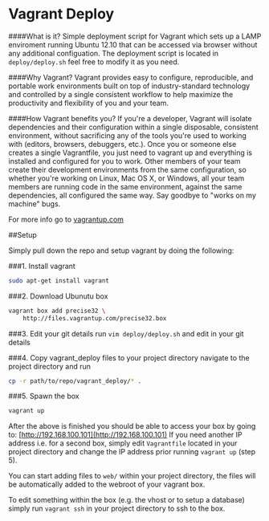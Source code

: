 Vagrant Deploy
=======

####What is it?
Simple deployment script for Vagrant which sets up a LAMP enviroment running Ubuntu 12.10 that can be accessed via browser without any additional configuation.
The deployment script is located in `deploy/deploy.sh` feel free to modify it as you need.

####Why Vagrant?
Vagrant provides easy to configure, reproducible, and portable work environments built on top of industry-standard technology and controlled by a single consistent workflow to help maximize the productivity and flexibility of you and your team.

####How Vagrant benefits you?
If you're a developer, Vagrant will isolate dependencies and their configuration within a single disposable, consistent environment, without sacrificing any of the tools you're used to working with (editors, browsers, debuggers, etc.). Once you or someone else creates a single Vagrantfile, you just need to vagrant up and everything is installed and configured for you to work. Other members of your team create their development environments from the same configuration, so whether you're working on Linux, Mac OS X, or Windows, all your team members are running code in the same environment, against the same dependencies, all configured the same way. Say goodbye to "works on my machine" bugs.

For more info go to [vagrantup.com](http://vagrantup.com)


##Setup

Simply pull down the repo and setup vagrant by doing the following: 

###1. Install vagrant
```sh
sudo apt-get install vagrant
```
 
###2. Download Ubunutu box
```sh
vagrant box add precise32 \
    http://files.vagrantup.com/precise32.box
```
 
###3. Edit your git details
run `vim deploy/deploy.sh` and edit in your git details
 
###4. Copy vagrant_deploy files to your project directory
navigate to the project directory and run
```sh
cp -r path/to/repo/vagrant_deploy/* .
```

###5. Spawn the box
```sh
vagrant up
```


After the above is finished you should be able to access your box by going to: [http://192.168.100.101](http://192.168.100.101)
If you need another IP address i.e. for a second box, simply edit `Vagrantfile` located in your project directory and change the IP address prior running `vagrant up` (step 5). 

You can start adding files to `web/` within your project directory, the files will be automatically added to the webroot of your vagrant box.

To edit something within the box (e.g. the vhost or to setup a database) simply run `vagrant ssh` in your project directory to ssh to the box.
